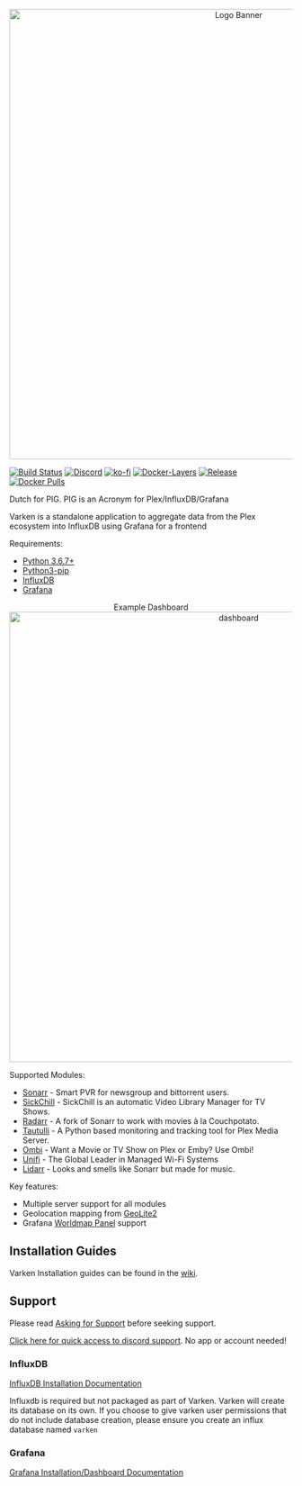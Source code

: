<p align="center">
<img width="800" src="https://raw.githubusercontent.com/Boerderij/Varken/develop/assets/varken_full_banner.jpg" alt="Logo Banner">
</p>

[![Build Status](https://jenkins.cajun.pro/buildStatus/icon?job=Varken/master)](https://jenkins.cajun.pro/job/Varken/job/master/)
[![Discord](https://img.shields.io/discord/518970285773422592.svg?colorB=7289DA&label=Discord&logo=Discord&logoColor=7289DA&style=flat-square)](https://discord.gg/VjZ6qSM)
[![ko-fi](https://img.shields.io/badge/Buy%20Us%20A%20Coffee-Donate-ff813f.svg?logo=CoffeeScript&style=flat-square)](https://ko-fi.com/varken)
[![Docker-Layers](https://images.microbadger.com/badges/image/boerderij/varken.svg)](https://microbadger.com/images/boerderij/varken)
[![Release](https://img.shields.io/github/release/boerderij/varken.svg?style=flat-square)](https://microbadger.com/images/boerderij/varken)
[![Docker Pulls](https://img.shields.io/docker/pulls/boerderij/varken.svg)](https://hub.docker.com/r/boerderij/varken/)

Dutch for PIG. PIG is an Acronym for Plex/InfluxDB/Grafana

Varken is a standalone application to aggregate data from the Plex 
ecosystem into InfluxDB using Grafana for a frontend

Requirements:
* [Python 3.6.7+](https://www.python.org/downloads/release/python-367/)
* [Python3-pip](https://pip.pypa.io/en/stable/installing/)
* [InfluxDB](https://www.influxdata.com/)
* [Grafana](https://grafana.com/)

<p align="center">
Example Dashboard

<img width="800" src="https://i.imgur.com/3hNZTkC.png" alt="dashboard">
</p>

Supported Modules:
* [Sonarr](https://sonarr.tv/) - Smart PVR for newsgroup and bittorrent users.
* [SickChill](https://sickchill.github.io/) - SickChill is an automatic Video Library Manager for TV Shows.
* [Radarr](https://radarr.video/) - A fork of Sonarr to work with movies à la Couchpotato.
* [Tautulli](https://tautulli.com/) - A Python based monitoring and tracking tool for Plex Media Server.
* [Ombi](https://ombi.io/) - Want a Movie or TV Show on Plex or Emby? Use Ombi!
* [Unifi](https://unifi-sdn.ubnt.com/) - The Global Leader in Managed Wi-Fi Systems
* [Lidarr](https://lidarr.audio/) - Looks and smells like Sonarr but made for music.

Key features:
* Multiple server support for all modules
* Geolocation mapping from [GeoLite2](https://dev.maxmind.com/geoip/geoip2/geolite2/)
* Grafana [Worldmap Panel](https://grafana.com/plugins/grafana-worldmap-panel/installation) support


## Installation Guides
Varken Installation guides can be found in the [wiki](https://wiki.cajun.pro/books/varken/chapter/installation).

## Support
Please read [Asking for Support](https://wiki.cajun.pro/books/varken/chapter/asking-for-support) before seeking support. 

[Click here for quick access to discord support](http://cyborg.decreator.dev/channels/518970285773422592/530424560504537105/). No app or account needed!
    
### InfluxDB
[InfluxDB Installation Documentation](https://wiki.cajun.pro/books/varken/page/influxdb-d1f)

Influxdb is required but not packaged as part of Varken. Varken will create
its database on its own. If you choose to give varken user permissions that
do not include database creation, please ensure you create an influx database
named `varken`

### Grafana
[Grafana Installation/Dashboard Documentation](https://wiki.cajun.pro/books/varken/page/grafana) 